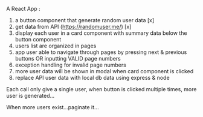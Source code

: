 A React App :

1. a button component that generate random user data [x]
2. get data from API (https://randomuser.me/) [x]
3. display each user in a card component with summary data below the button component
4. users list are organized in pages
5. app user able to navigate through pages by pressing next & previous buttons OR inputting VALID page numbers
6. exception handling for invalid page numbers
7. more user data will be shown in modal when card component is clicked
8. replace API user data with local db data using express & node

Each call only give a single user, when button is clicked multiple times, more user is generated...

When more users exist...paginate it...
